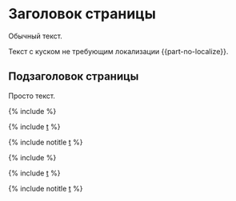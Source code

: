 # Заголовок страницы

Обычный текст.

Текст с куском не требующим локализации {{part-no-localize}}.

## Подзаголовок страницы

Просто текст.

{% include [](./_includes/include.md) %}

{% include [t](./_includes/partials.md#part-1) %}

{% include notitle [t](./_includes/partials.md#part-2) %}

{% include [](../_includes/no-localize/include.md) %}

{% include [t](../_includes/no-localize/partials.md#part-1) %}

{% include notitle [t](../_includes/no-localize/partials.md#part-2) %}